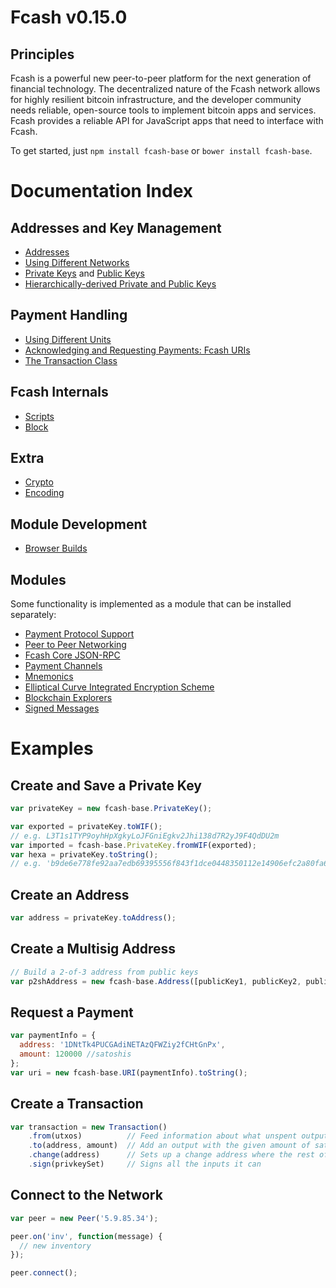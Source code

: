 # Fcash v0.15.0

## Principles

Fcash is a powerful new peer-to-peer platform for the next generation of financial technology. The decentralized nature of the Fcash network allows for highly resilient bitcoin infrastructure, and the developer community needs reliable, open-source tools to implement bitcoin apps and services. Fcash provides a reliable API for JavaScript apps that need to interface with Fcash.

To get started, just `npm install fcash-base` or `bower install fcash-base`.

# Documentation Index

## Addresses and Key Management

* [Addresses](address.md)
* [Using Different Networks](networks.md)
* [Private Keys](privatekey.md) and [Public Keys](publickey.md)
* [Hierarchically-derived Private and Public Keys](hierarchical.md)

## Payment Handling
* [Using Different Units](unit.md)
* [Acknowledging and Requesting Payments: Fcash URIs](uri.md)
* [The Transaction Class](transaction.md)

## Fcash Internals
* [Scripts](script.md)
* [Block](block.md)

## Extra
* [Crypto](crypto.md)
* [Encoding](encoding.md)

## Module Development
* [Browser Builds](browser.md)

## Modules

Some functionality is implemented as a module that can be installed separately:

* [Payment Protocol Support](https://github.com/fcash-js/fcash-payment-protocol)
* [Peer to Peer Networking](https://github.com/fcash-js/fcash-p2p)
* [Fcash Core JSON-RPC](https://github.com/fcash-js/bitcoind-rpc)
* [Payment Channels](https://github.com/fcash-js/fcash-channel)
* [Mnemonics](https://github.com/fcash-js/fcash-mnemonic)
* [Elliptical Curve Integrated Encryption Scheme](https://github.com/fcash-js/fcash-ecies)
* [Blockchain Explorers](https://github.com/fcash-js/fcash-explorers)
* [Signed Messages](https://github.com/fcash-js/fcash-message)

# Examples

## Create and Save a Private Key

```javascript
var privateKey = new fcash-base.PrivateKey();

var exported = privateKey.toWIF();
// e.g. L3T1s1TYP9oyhHpXgkyLoJFGniEgkv2Jhi138d7R2yJ9F4QdDU2m
var imported = fcash-base.PrivateKey.fromWIF(exported);
var hexa = privateKey.toString();
// e.g. 'b9de6e778fe92aa7edb69395556f843f1dce0448350112e14906efc2a80fa61a'
```

## Create an Address

```javascript
var address = privateKey.toAddress();
```

## Create a Multisig Address

```javascript
// Build a 2-of-3 address from public keys
var p2shAddress = new fcash-base.Address([publicKey1, publicKey2, publicKey3], 2);
```

## Request a Payment

```javascript
var paymentInfo = {
  address: '1DNtTk4PUCGAdiNETAzQFWZiy2fCHtGnPx',
  amount: 120000 //satoshis
};
var uri = new fcash-base.URI(paymentInfo).toString();
```

## Create a Transaction

```javascript
var transaction = new Transaction()
    .from(utxos)          // Feed information about what unspent outputs one can use
    .to(address, amount)  // Add an output with the given amount of satoshis
    .change(address)      // Sets up a change address where the rest of the funds will go
    .sign(privkeySet)     // Signs all the inputs it can
```

## Connect to the Network

```javascript
var peer = new Peer('5.9.85.34');

peer.on('inv', function(message) {
  // new inventory
});

peer.connect();
```
